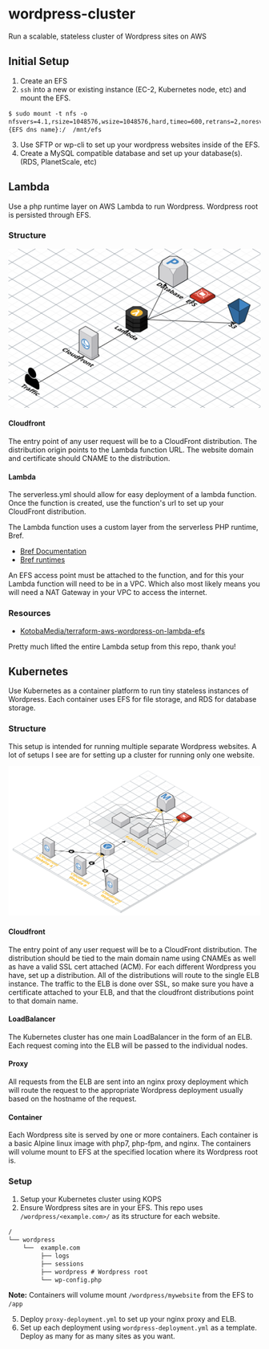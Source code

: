 # wordpress-cluster

Run a scalable, stateless cluster of Wordpress sites on AWS

## Initial Setup

1. Create an EFS
2. `ssh` into a new or existing instance (EC-2, Kubernetes node, etc) and mount the EFS.

```
$ sudo mount -t nfs -o nfsvers=4.1,rsize=1048576,wsize=1048576,hard,timeo=600,retrans=2,noresvport {EFS dns name}:/  /mnt/efs
```

3. Use SFTP or wp-cli to set up your wordpress websites inside of the EFS.
4. Create a MySQL compatible database and set up your database(s). (RDS, PlanetScale, etc)

## Lambda

Use a php runtime layer on AWS Lambda to run Wordpress. Wordpress root is persisted through EFS.

### Structure

![](docs/infra-lambda.svg)

#### Cloudfront

The entry point of any user request will be to a CloudFront distribution. The distribution origin points to the Lambda function URL. The website domain and certificate should CNAME to the distribution.

#### Lambda

The serverless.yml should allow for easy deployment of a lambda function. Once the function is created, use the function's url to set up your CloudFront distribution.

The Lambda function uses a custom layer from the serverless PHP runtime, Bref.

- [Bref Documentation](https://bref.sh/docs)
- [Bref runtimes](https://runtimes.bref.sh/)

An EFS access point must be attached to the function, and for this your Lambda function will need to be in a VPC. Which also most likely means you will need a NAT Gateway in your VPC to access the internet.

### Resources

- [KotobaMedia/terraform-aws-wordpress-on-lambda-efs](https://github.com/KotobaMedia/terraform-aws-wordpress-on-lambda-efs)

Pretty much lifted the entire Lambda setup from this repo, thank you!

## Kubernetes

Use Kubernetes as a container platform to run tiny stateless instances of Wordpress. Each container uses EFS for file storage, and RDS for database storage.

### Structure

This setup is intended for running multiple separate Wordpress websites. A lot of setups I see are for setting up a cluster for running only one website.

![](docs/infra-kube.svg)

#### Cloudfront

The entry point of any user request will be to a CloudFront distribution. The distribution should be tied to the main domain name using CNAMEs as well as have a valid SSL cert attached (ACM). For each different Wordpress you have, set up a distribution. All of the distributions will route to the single ELB instance. The traffic to the ELB is done over SSL, so make sure you have a certificate attached to your ELB, and that the cloudfront distributions point to that domain name.

#### LoadBalancer

The Kubernetes cluster has one main LoadBalancer in the form of an ELB. Each request coming into the ELB will be passed to the individual nodes.

#### Proxy

All requests from the ELB are sent into an nginx proxy deployment which will route the request to the appropriate Wordpress deployment usually based on the hostname of the request.

#### Container

Each Wordpress site is served by one or more containers. Each container is a basic Alpine linux image with php7, php-fpm, and nginx. The containers will volume mount to EFS at the specified location where its Wordpress root is.

### Setup

1. Setup your Kubernetes cluster using KOPS
2. Ensure Wordpress sites are in your EFS. This repo uses `/wordpress/<example.com>/` as its structure for each website.

```
/
└── wordpress
    └──  example.com
         ├── logs
         ├── sessions
         ├── wordpress # Wordpress root
         └── wp-config.php
```

**Note:** Containers will volume mount `/wordpress/mywebsite` from the EFS to `/app`

5. Deploy `proxy-deployment.yml` to set up your nginx proxy and ELB.
6. Set up each deployment using `wordpress-deployment.yml` as a template. Deploy as many for as many sites as you want.
